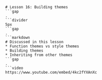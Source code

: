 ```mainHeading
# Lesson 16: Building themes
```gap
.
```divider
5px
```gap
.
```markdown
# Discussed in this lesson
* Function themes vs style themes
* Building themes
* Inheriting from other themes
```gap
.
```video
https://www.youtube.com/embed/4kc2fYXAnXc